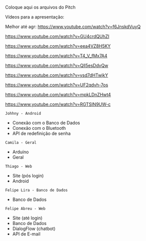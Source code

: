 Coloque aqui os arquivos do Pitch

Vídeos para a apresentação:

Melhor até agr: 
https://www.youtube.com/watch?v=f6JnskdVuyQ


https://www.youtube.com/watch?v=GU4crdQUhZI

https://www.youtube.com/watch?v=eea4VZ8H5KY

https://www.youtube.com/watch?v=T4_V_fMx7A4

https://www.youtube.com/watch?v=Qll5esDdvQw

https://www.youtube.com/watch?v=ysd7dHTwjkY

https://www.youtube.com/watch?v=UF2qdvh-7os

https://www.youtube.com/watch?v=mpkLDnZHwt4

https://www.youtube.com/watch?v=RGTSIN9UW-c

`Johhny - Android`
- Conexão com o Banco de Dados 
- Conexão com o Bluetooth
- API de redefinição de senha

`Camila - Geral`
- Arduíno 
- Geral

`Thiago - Web`
- Site (pós login)
- Android 

`Felipe Lira - Banco de Dados`
- Banco de Dados

`Felipe Abreu - Web`
- Site (até login)
- Banco de Dados
- DialogFlow (chatbot)
- API de E-mail

